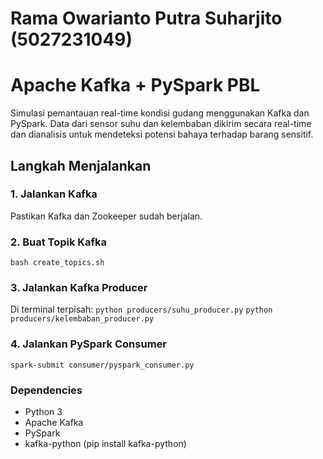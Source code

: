 # Rama Owarianto Putra Suharjito (5027231049)

# Apache Kafka + PySpark PBL
Simulasi pemantauan real-time kondisi gudang menggunakan Kafka dan PySpark. Data dari sensor suhu dan kelembaban dikirim secara real-time dan dianalisis untuk mendeteksi potensi bahaya terhadap barang sensitif.

## Langkah Menjalankan

### 1. Jalankan Kafka
Pastikan Kafka dan Zookeeper sudah berjalan.

### 2. Buat Topik Kafka
```
bash create_topics.sh
```
### 3. Jalankan Kafka Producer

Di terminal terpisah:
```python producers/suhu_producer.py```
```python producers/kelembaban_producer.py```

### 4. Jalankan PySpark Consumer
```spark-submit consumer/pyspark_consumer.py```

### Dependencies
- Python 3
- Apache Kafka
- PySpark
- kafka-python (pip install kafka-python)
